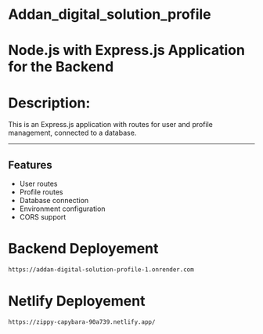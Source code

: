 # Addan_digital_solution_profile


# Node.js with Express.js Application for the Backend

# Description:
This is an Express.js application with routes for user and profile management, connected to a database.

<hr/>

## Features

- User routes
- Profile routes
- Database connection
- Environment configuration
- CORS support




# Backend Deployement

```bash
https://addan-digital-solution-profile-1.onrender.com
```

# Netlify Deployement

```bash
https://zippy-capybara-90a739.netlify.app/
```
